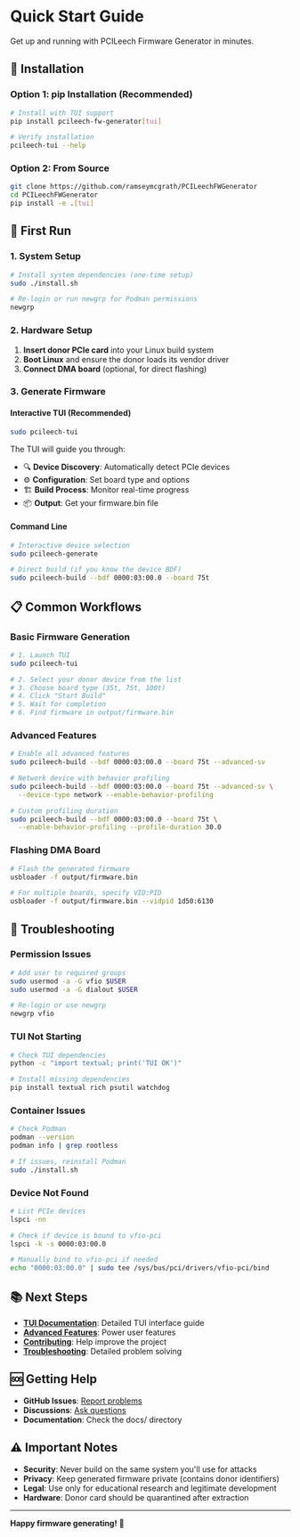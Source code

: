 # Quick Start Guide

Get up and running with PCILeech Firmware Generator in minutes.

## 🚀 Installation

### Option 1: pip Installation (Recommended)

```bash
# Install with TUI support
pip install pcileech-fw-generator[tui]

# Verify installation
pcileech-tui --help
```

### Option 2: From Source

```bash
git clone https://github.com/ramseymcgrath/PCILeechFWGenerator
cd PCILeechFWGenerator
pip install -e .[tui]
```

## 🎯 First Run

### 1. System Setup

```bash
# Install system dependencies (one-time setup)
sudo ./install.sh

# Re-login or run newgrp for Podman permissions
newgrp
```

### 2. Hardware Setup

1. **Insert donor PCIe card** into your Linux build system
2. **Boot Linux** and ensure the donor loads its vendor driver
3. **Connect DMA board** (optional, for direct flashing)

### 3. Generate Firmware

#### Interactive TUI (Recommended)

```bash
sudo pcileech-tui
```

The TUI will guide you through:
- 🔍 **Device Discovery**: Automatically detect PCIe devices
- ⚙️ **Configuration**: Set board type and options
- 🏗️ **Build Process**: Monitor real-time progress
- 📦 **Output**: Get your firmware.bin file

#### Command Line

```bash
# Interactive device selection
sudo pcileech-generate

# Direct build (if you know the device BDF)
sudo pcileech-build --bdf 0000:03:00.0 --board 75t
```

## 📋 Common Workflows

### Basic Firmware Generation

```bash
# 1. Launch TUI
sudo pcileech-tui

# 2. Select your donor device from the list
# 3. Choose board type (35t, 75t, 100t)
# 4. Click "Start Build"
# 5. Wait for completion
# 6. Find firmware in output/firmware.bin
```

### Advanced Features

```bash
# Enable all advanced features
sudo pcileech-build --bdf 0000:03:00.0 --board 75t --advanced-sv

# Network device with behavior profiling
sudo pcileech-build --bdf 0000:03:00.0 --board 75t --advanced-sv \
  --device-type network --enable-behavior-profiling

# Custom profiling duration
sudo pcileech-build --bdf 0000:03:00.0 --board 75t \
  --enable-behavior-profiling --profile-duration 30.0
```

### Flashing DMA Board

```bash
# Flash the generated firmware
usbloader -f output/firmware.bin

# For multiple boards, specify VID:PID
usbloader -f output/firmware.bin --vidpid 1d50:6130
```

## 🔧 Troubleshooting

### Permission Issues

```bash
# Add user to required groups
sudo usermod -a -G vfio $USER
sudo usermod -a -G dialout $USER

# Re-login or use newgrp
newgrp vfio
```

### TUI Not Starting

```bash
# Check TUI dependencies
python -c "import textual; print('TUI OK')"

# Install missing dependencies
pip install textual rich psutil watchdog
```

### Container Issues

```bash
# Check Podman
podman --version
podman info | grep rootless

# If issues, reinstall Podman
sudo ./install.sh
```

### Device Not Found

```bash
# List PCIe devices
lspci -nn

# Check if device is bound to vfio-pci
lspci -k -s 0000:03:00.0

# Manually bind to vfio-pci if needed
echo "0000:03:00.0" | sudo tee /sys/bus/pci/drivers/vfio-pci/bind
```

## 📚 Next Steps

- **[TUI Documentation](TUI_README.md)**: Detailed TUI interface guide
- **[Advanced Features](../README.md#advanced-features)**: Power user features
- **[Contributing](../CONTRIBUTING.md)**: Help improve the project
- **[Troubleshooting](../README.md#troubleshooting)**: Detailed problem solving

## 🆘 Getting Help

- **GitHub Issues**: [Report problems](https://github.com/ramseymcgrath/PCILeechFWGenerator/issues)
- **Discussions**: [Ask questions](https://github.com/ramseymcgrath/PCILeechFWGenerator/discussions)
- **Documentation**: Check the docs/ directory

## ⚠️ Important Notes

- **Security**: Never build on the same system you'll use for attacks
- **Privacy**: Keep generated firmware private (contains donor identifiers)
- **Legal**: Use only for educational research and legitimate development
- **Hardware**: Donor card should be quarantined after extraction

---

**Happy firmware generating!** 🎉